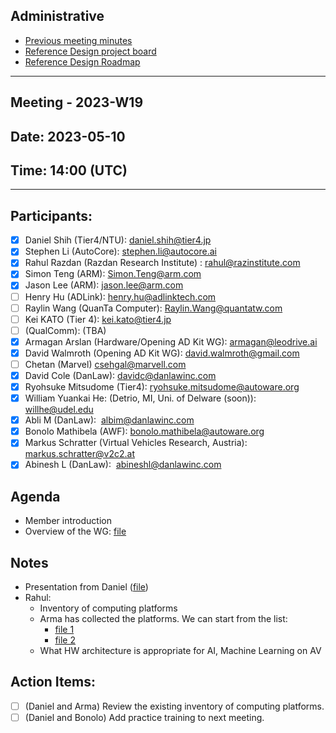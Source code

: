 ## Administrative
- [Previous meeting minutes ](None)
- [Reference Design project board](https://github.com/orgs/autowarefoundation/projects/24)
- [Reference Design Roadmap](none)

*** 
## Meeting - 2023-W19
## Date: 2023-05-10
## Time: 14:00 (UTC)
***

## Participants:
* [x] Daniel Shih (Tier4/NTU): daniel.shih@tier4.jp
* [x] Stephen Li (AutoCore): stephen.li@autocore.ai
* [x] Rahul Razdan (Razdan Research Institute) : rahul@razinstitute.com 
* [x] Simon Teng (ARM): Simon.Teng@arm.com
* [x] Jason Lee (ARM): jason.lee@arm.com
* [ ] Henry Hu (ADLink): henry.hu@adlinktech.com
* [ ] Raylin Wang (QuanTa Computer): Raylin.Wang@quantatw.com
* [ ] Kei KATO (Tier 4): kei.kato@tier4.jp
* [ ] (QualComm): (TBA)
* [x] Armagan Arslan (Hardware/Opening AD Kit WG): [armagan@leodrive.ai](mailto:armagan@leodrive.ai)
* [x] David Walmroth (Opening AD Kit WG): david.walmroth@gmail.com
* [ ] Chetan (Marvel) csehgal@marvell.com
* [x] David Cole (DanLaw): davidc@danlawinc.com
* [x] Ryohsuke Mitsudome (Tier4): [ryohsuke.mitsudome@autoware.org](mailto:ryohsuke.mitsudome@autoware.org)
* [x] William Yuankai He: (Detrio, MI, Uni. of Delware (soon)): [willhe@udel.edu](mailto:willhe@udel.edu)
* [x] Abli M (DanLaw):  albim@danlawinc.com
* [x] Bonolo Mathibela (AWF): bonolo.mathibela@autoware.org
* [x] Markus Schratter (Virtual Vehicles Research, Austria): markus.schratter@v2c2.at
* [x] Abinesh L (DanLaw):  abineshl@danlawinc.com

## Agenda
* Member introduction
* Overview of the WG: [file](ReferenceDesignWG-Kickoff-20230510.pptx)

## Notes
* Presentation from Daniel ([file](ReferenceDesignWG-Kickoff-20230510.pptx))
* Rahul:
	* Inventory of computing platforms
	* Arma has collected the platforms. We can start from the list: 
		* [file 1](https://drive.google.com/open?id=1d3PjkqIypyrm0xwk_AYRP0EGApPxnSw6&authuser=armagan%40leodrive.ai&usp=drive_fs)
		* [file 2](https://docs.google.com/document/d/1Q2hRkJ1y_smtogIYb0sQdOyot-01UpZV3DlGyGU1-Gs/edit)
	* What HW architecture is appropriate for AI, Machine Learning on AV
## Action Items:
* [ ] (Daniel and Arma) Review the existing inventory of computing platforms.
* [ ] (Daniel and Bonolo) Add practice training to next meeting.
